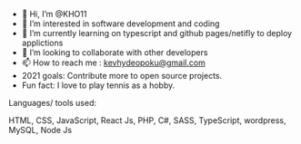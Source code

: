 - 👋 Hi, I’m @KHO11
- 👀 I’m interested in software development and coding
- 🌱 I’m currently learning on typescript and github pages/netifly to deploy applictions
- 💞️ I’m looking to collaborate with other developers
- 📫 How to reach me : kevhydeopoku@gmail.com
- 2021 goals: Contribute more to open source projects.
- Fun fact: I love to play tennis as a hobby.

Languages/ tools used:

HTML, CSS, JavaScript, React Js, PHP, C#, SASS, TypeScript, wordpress, MySQL, Node Js

<!---
KHO11/KHO11 is a ✨ special ✨ repository because its `README.md` (this file) appears on your GitHub profile.
You can click the Preview link to take a look at your changes.
--->
